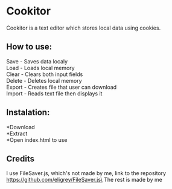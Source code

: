 # Cookitor
Cookitor is a text editor which stores local data using cookies.

## How to use:
Save - Saves data localy\
Load - Loads local memory\
Clear - Clears both input fields\
Delete - Deletes local memory\
Export - Creates file that user can download\
Import - Reads text file then displays it

## Instalation:
*Download\
*Extract\
*Open index.html to use

## Credits
I use FileSaver.js, which's not made by me, link to the repository https://github.com/eligrey/FileSaver.js\
The rest is made by me
